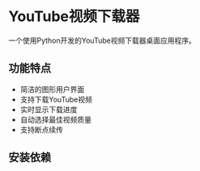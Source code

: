 # YouTube视频下载器

一个使用Python开发的YouTube视频下载器桌面应用程序。

## 功能特点

- 简洁的图形用户界面
- 支持下载YouTube视频
- 实时显示下载进度
- 自动选择最佳视频质量
- 支持断点续传

## 安装依赖
